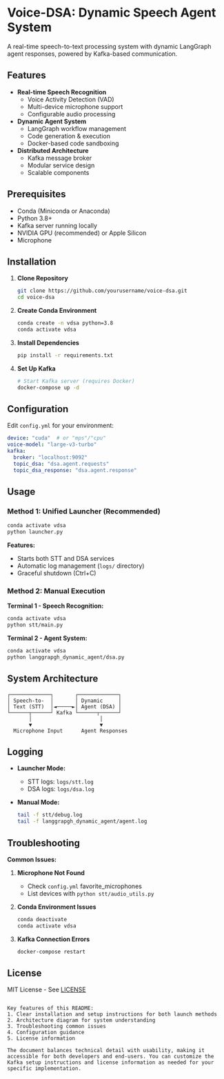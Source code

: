 
# Voice-DSA: Dynamic Speech Agent System

A real-time speech-to-text processing system with dynamic LangGraph agent responses, powered by Kafka-based communication.

## Features

- **Real-time Speech Recognition**
  - Voice Activity Detection (VAD)
  - Multi-device microphone support
  - Configurable audio processing
- **Dynamic Agent System**
  - LangGraph workflow management
  - Code generation & execution
  - Docker-based code sandboxing
- **Distributed Architecture**
  - Kafka message broker
  - Modular service design
  - Scalable components

## Prerequisites

- Conda (Miniconda or Anaconda)
- Python 3.8+
- Kafka server running locally
- NVIDIA GPU (recommended) or Apple Silicon
- Microphone

## Installation

1. **Clone Repository**
   ```bash
   git clone https://github.com/yourusername/voice-dsa.git
   cd voice-dsa
   ```

2. **Create Conda Environment**
   ```bash
   conda create -n vdsa python=3.8
   conda activate vdsa
   ```

3. **Install Dependencies**
   ```bash
   pip install -r requirements.txt
   ```

4. **Set Up Kafka**
   ```bash
   # Start Kafka server (requires Docker)
   docker-compose up -d
   ```

## Configuration

Edit `config.yml` for your environment:
```yaml
device: "cuda"  # or "mps"/"cpu"
voice-model: "large-v3-turbo"
kafka:
  broker: "localhost:9092"
  topic_dsa: "dsa.agent.requests"
  topic_dsa_response: "dsa.agent.response"
```

## Usage

### Method 1: Unified Launcher (Recommended)
```bash
conda activate vdsa
python launcher.py
```

**Features:**
- Starts both STT and DSA services
- Automatic log management (`logs/` directory)
- Graceful shutdown (Ctrl+C)

### Method 2: Manual Execution
**Terminal 1 - Speech Recognition:**
```bash
conda activate vdsa
python stt/main.py
```

**Terminal 2 - Agent System:**
```bash
conda activate vdsa
python langgrapgh_dynamic_agent/dsa.py
```

## System Architecture

```
┌─────────────┐       ┌─────────────┐
│ Speech-to-  │       │ Dynamic     │
│ Text (STT)  │◄─────►│ Agent (DSA) │
└──────┬──────┘ Kafka └──────┬──────┘
       │                      │
       ▼                      ▼
  Microphone Input      Agent Responses
```

## Logging

- **Launcher Mode:**
  - STT logs: `logs/stt.log`
  - DSA logs: `logs/dsa.log`
  
- **Manual Mode:**
  ```bash
  tail -f stt/debug.log
  tail -f langgrapgh_dynamic_agent/agent.log
  ```

## Troubleshooting

**Common Issues:**
1. **Microphone Not Found**
   - Check `config.yml` favorite_microphones
   - List devices with `python stt/audio_utils.py`

2. **Conda Environment Issues**
   ```bash
   conda deactivate
   conda activate vdsa
   ```

3. **Kafka Connection Errors**
   ```bash
   docker-compose restart
   ```

## License

MIT License - See [LICENSE](LICENSE)
```

Key features of this README:
1. Clear installation and setup instructions for both launch methods
2. Architecture diagram for system understanding
3. Troubleshooting common issues
4. Configuration guidance
5. License information

The document balances technical detail with usability, making it accessible for both developers and end-users. You can customize the Kafka setup instructions and license information as needed for your specific implementation.